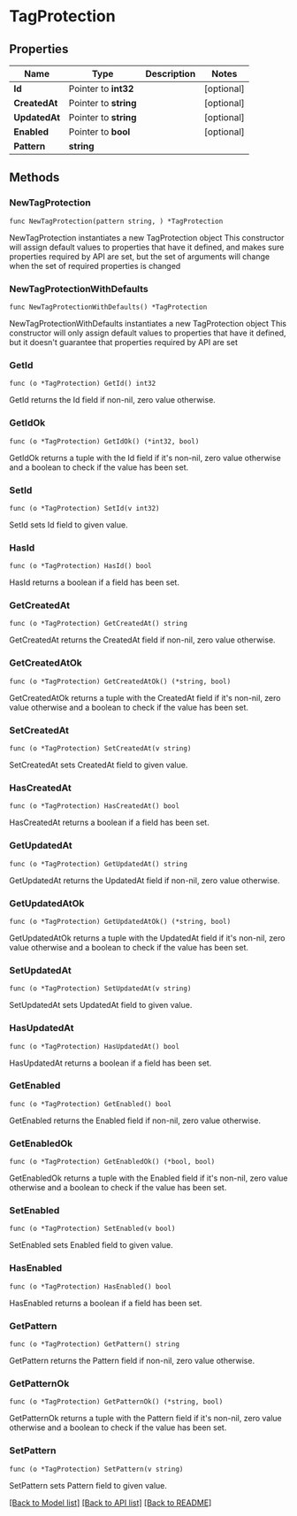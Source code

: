 # TagProtection

## Properties

Name | Type | Description | Notes
------------ | ------------- | ------------- | -------------
**Id** | Pointer to **int32** |  | [optional] 
**CreatedAt** | Pointer to **string** |  | [optional] 
**UpdatedAt** | Pointer to **string** |  | [optional] 
**Enabled** | Pointer to **bool** |  | [optional] 
**Pattern** | **string** |  | 

## Methods

### NewTagProtection

`func NewTagProtection(pattern string, ) *TagProtection`

NewTagProtection instantiates a new TagProtection object
This constructor will assign default values to properties that have it defined,
and makes sure properties required by API are set, but the set of arguments
will change when the set of required properties is changed

### NewTagProtectionWithDefaults

`func NewTagProtectionWithDefaults() *TagProtection`

NewTagProtectionWithDefaults instantiates a new TagProtection object
This constructor will only assign default values to properties that have it defined,
but it doesn't guarantee that properties required by API are set

### GetId

`func (o *TagProtection) GetId() int32`

GetId returns the Id field if non-nil, zero value otherwise.

### GetIdOk

`func (o *TagProtection) GetIdOk() (*int32, bool)`

GetIdOk returns a tuple with the Id field if it's non-nil, zero value otherwise
and a boolean to check if the value has been set.

### SetId

`func (o *TagProtection) SetId(v int32)`

SetId sets Id field to given value.

### HasId

`func (o *TagProtection) HasId() bool`

HasId returns a boolean if a field has been set.

### GetCreatedAt

`func (o *TagProtection) GetCreatedAt() string`

GetCreatedAt returns the CreatedAt field if non-nil, zero value otherwise.

### GetCreatedAtOk

`func (o *TagProtection) GetCreatedAtOk() (*string, bool)`

GetCreatedAtOk returns a tuple with the CreatedAt field if it's non-nil, zero value otherwise
and a boolean to check if the value has been set.

### SetCreatedAt

`func (o *TagProtection) SetCreatedAt(v string)`

SetCreatedAt sets CreatedAt field to given value.

### HasCreatedAt

`func (o *TagProtection) HasCreatedAt() bool`

HasCreatedAt returns a boolean if a field has been set.

### GetUpdatedAt

`func (o *TagProtection) GetUpdatedAt() string`

GetUpdatedAt returns the UpdatedAt field if non-nil, zero value otherwise.

### GetUpdatedAtOk

`func (o *TagProtection) GetUpdatedAtOk() (*string, bool)`

GetUpdatedAtOk returns a tuple with the UpdatedAt field if it's non-nil, zero value otherwise
and a boolean to check if the value has been set.

### SetUpdatedAt

`func (o *TagProtection) SetUpdatedAt(v string)`

SetUpdatedAt sets UpdatedAt field to given value.

### HasUpdatedAt

`func (o *TagProtection) HasUpdatedAt() bool`

HasUpdatedAt returns a boolean if a field has been set.

### GetEnabled

`func (o *TagProtection) GetEnabled() bool`

GetEnabled returns the Enabled field if non-nil, zero value otherwise.

### GetEnabledOk

`func (o *TagProtection) GetEnabledOk() (*bool, bool)`

GetEnabledOk returns a tuple with the Enabled field if it's non-nil, zero value otherwise
and a boolean to check if the value has been set.

### SetEnabled

`func (o *TagProtection) SetEnabled(v bool)`

SetEnabled sets Enabled field to given value.

### HasEnabled

`func (o *TagProtection) HasEnabled() bool`

HasEnabled returns a boolean if a field has been set.

### GetPattern

`func (o *TagProtection) GetPattern() string`

GetPattern returns the Pattern field if non-nil, zero value otherwise.

### GetPatternOk

`func (o *TagProtection) GetPatternOk() (*string, bool)`

GetPatternOk returns a tuple with the Pattern field if it's non-nil, zero value otherwise
and a boolean to check if the value has been set.

### SetPattern

`func (o *TagProtection) SetPattern(v string)`

SetPattern sets Pattern field to given value.



[[Back to Model list]](../README.md#documentation-for-models) [[Back to API list]](../README.md#documentation-for-api-endpoints) [[Back to README]](../README.md)



